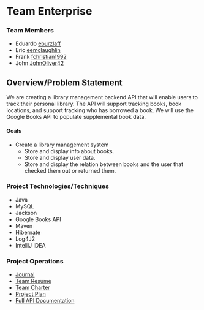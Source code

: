 # Team Enterprise
### Team Members
* Eduardo [eburzlaff](https://github.com/eburzlaff/RealEstateApp)
* Eric [eemclaughlin](https://github.com/eemclaughlin/indieProject)
* Frank [fchristian1992](https://github.com/fchristian1992/pcHardwareViewer)
* John [JohnOliver42](https://github.com/johnoliver42/InvoiceMaker)

## Overview/Problem Statement
We are creating a library management backend API that will enable users to track their personal library. The API will 
support tracking books, book locations, and support tracking who has borrowed a book.    We will use the Google Books API to 
populate supplemental book data.

#### Goals
* Create a library management system 
  * Store and display info about books.
  * Store and display user data.
  * Store and display the relation between books and the user that checked them out or returned them.

### Project Technologies/Techniques
* Java
* MySQL
* Jackson
* Google Books API
* Maven
* Hibernate
* Log4J2
* IntelliJ IDEA

### Project Operations
* [Journal](designDocuments/journal.md)
* [Team Resume](designDocuments/resume.md)
* [Team Charter](designDocuments/charter.md)
* [Project Plan](designDocuments/projectPlan.md)
* [Full API Documentation](https://app.swaggerhub.com/apis-docs/EBURZLAFF_1/LibraryAPI/1.0.0)